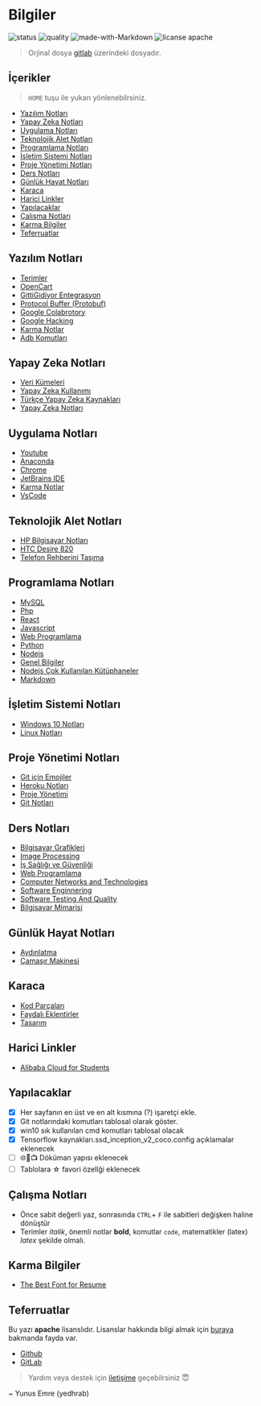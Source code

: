 # Bilgiler <!-- omit in toc -->

![status](https://img.shields.io/nodeping/status/jkiwn052-ntpp-4lbb-8d45-ihew6d9ucoei.svg)
![quality](https://img.shields.io/ansible/quality/432.svg)
![made-with-Markdown](https://img.shields.io/badge/Made%20with-Markdown-1f425f.svg)
![licanse apache](https://img.shields.io/hexpm/l/plug.svg?style=plastic)

> Orjinal dosya [gitlab](https://gitlab.com/yedehrab/bilgiler) üzerindeki dosyadır.

## İçerikler <!-- omit in toc -->

> `HOME` tuşu ile yukarı yönlenebilrsiniz.

- [Yazılım Notları](#yaz%C4%B1l%C4%B1m-notlar%C4%B1)
- [Yapay Zeka Notları](#yapay-zeka-notlar%C4%B1)
- [Uygulama Notları](#uygulama-notlar%C4%B1)
- [Teknolojik Alet Notları](#teknolojik-alet-notlar%C4%B1)
- [Programlama Notları](#programlama-notlar%C4%B1)
- [İşletim Sistemi Notları](#i%CC%87%C5%9Fletim-sistemi-notlar%C4%B1)
- [Proje Yönetimi Notları](#proje-y%C3%B6netimi-notlar%C4%B1)
- [Ders Notları](#ders-notlar%C4%B1)
- [Günlük Hayat Notları](#g%C3%BCnl%C3%BCk-hayat-notlar%C4%B1)
- [Karaca](#karaca)
- [Harici Linkler](#harici-linkler)
- [Yapılacaklar](#yap%C4%B1lacaklar)
- [Çalışma Notları](#%C3%A7al%C4%B1%C5%9Fma-notlar%C4%B1)
- [Karma Bilgiler](#karma-bilgiler)
- [Teferruatlar](#teferruatlar)

<!-- Index -->

## Yazılım Notları

- [Terimler](Yaz%C4%B1l%C4%B1m%20Notlar%C4%B1/Terimler.md)
- [OpenCart](Yaz%C4%B1l%C4%B1m%20Notlar%C4%B1/OpenCart.md)
- [GittiGidiyor Entegrasyon](Yaz%C4%B1l%C4%B1m%20Notlar%C4%B1/GittiGidiyor%20Entegrasyon.md)
- [Protocol Buffer (Protobuf)](Yaz%C4%B1l%C4%B1m%20Notlar%C4%B1/Protocol%20Buffer%20%28Protobuf%29.md)
- [Google Colabrotory](Yaz%C4%B1l%C4%B1m%20Notlar%C4%B1/Google%20Colabrotory.md)
- [Google Hacking](Yaz%C4%B1l%C4%B1m%20Notlar%C4%B1/Google%20Hacking.md)
- [Karma Notlar](Yaz%C4%B1l%C4%B1m%20Notlar%C4%B1/Karma%20Notlar.md)
- [Adb Komutları](Yaz%C4%B1l%C4%B1m%20Notlar%C4%B1/Adb%20Komutlar%C4%B1.md)

## Yapay Zeka Notları

- [Veri Kümeleri](Yapay%20Zeka%20Notlar%C4%B1/Veri%20K%C3%BCmeleri.md)
- [Yapay Zeka Kullanımı](Yapay%20Zeka%20Notlar%C4%B1/Yapay%20Zeka%20Kullan%C4%B1m%C4%B1.md)
- [Türkçe Yapay Zeka Kaynakları](Yapay%20Zeka%20Notlar%C4%B1/T%C3%BCrk%C3%A7e%20Yapay%20Zeka%20Kaynaklar%C4%B1.md)
- [Yapay Zeka Notları](Yapay%20Zeka%20Notlar%C4%B1/Yapay%20Zeka%20Notlar%C4%B1.md)

## Uygulama Notları

- [Youtube](Uygulama%20Notlar%C4%B1/Youtube.md)
- [Anaconda](Uygulama%20Notlar%C4%B1/Anaconda.md)
- [Chrome](Uygulama%20Notlar%C4%B1/Chrome.md)
- [JetBrains IDE](Uygulama%20Notlar%C4%B1/JetBrains%20IDE.md)
- [Karma Notlar](Uygulama%20Notlar%C4%B1/Karma%20Notlar.md)
- [VsCode](Uygulama%20Notlar%C4%B1/VsCode.md)

## Teknolojik Alet Notları

- [HP Bilgisayar Notları](Teknolojik%20Alet%20Notlar%C4%B1/HP%20Bilgisayar%20Notlar%C4%B1.md)
- [HTC Desire 820](Teknolojik%20Alet%20Notlar%C4%B1/HTC%20Desire%20820.md)
- [Telefon Rehberini Taşıma](Teknolojik%20Alet%20Notlar%C4%B1/Telefon%20Rehberini%20Ta%C5%9F%C4%B1ma.md)

## Programlama Notları

- [MySQL](Programlama%20Notlar%C4%B1/MySQL.md)
- [Php](Programlama%20Notlar%C4%B1/Php.md)
- [React](Programlama%20Notlar%C4%B1/React.md)
- [Javascript](Programlama%20Notlar%C4%B1/Javascript.md)
- [Web Programlama](Programlama%20Notlar%C4%B1/Web%20Programlama.md)
- [Python](Programlama%20Notlar%C4%B1/Python.md)
- [Nodejs](Programlama%20Notlar%C4%B1/Nodejs.md)
- [Genel Bilgiler](Programlama%20Notlar%C4%B1/Genel%20Bilgiler.md)
- [Nodejs Çok Kullanılan Kütüphaneler](Programlama%20Notlar%C4%B1/Nodejs%20%C3%87ok%20Kullan%C4%B1lan%20K%C3%BCt%C3%BCphaneler.md)
- [Markdown](Programlama%20Notlar%C4%B1/Markdown.md)

## İşletim Sistemi Notları

- [Windows 10 Notları](%C4%B0%C5%9Fletim%20Sistemi%20Notlar%C4%B1/Windows%2010%20Notlar%C4%B1.md)
- [Linux Notları](%C4%B0%C5%9Fletim%20Sistemi%20Notlar%C4%B1/Linux%20Notlar%C4%B1.md)

## Proje Yönetimi Notları

- [Git için Emojiler](Proje%20Y%C3%B6netimi%20Notlar%C4%B1/Git%20i%C3%A7in%20Emojiler.md)
- [Heroku Notları](Proje%20Y%C3%B6netimi%20Notlar%C4%B1/Heroku%20Notlar%C4%B1.md)
- [Proje Yönetimi](Proje%20Y%C3%B6netimi%20Notlar%C4%B1/Proje%20Y%C3%B6netimi.md)
- [Git Notları](Proje%20Y%C3%B6netimi%20Notlar%C4%B1/Git%20Notlar%C4%B1.md)

## Ders Notları

- [Bilgisayar Grafikleri](Ders%20Notlar%C4%B1/Bilgisayar%20Grafikleri.md)
- [Image Processing](Ders%20Notlar%C4%B1/Image%20Processing.md)
- [İş Sağlığı ve Güvenliği](Ders%20Notlar%C4%B1/%C4%B0%C5%9F%20Sa%C4%9Fl%C4%B1%C4%9F%C4%B1%20ve%20G%C3%BCvenli%C4%9Fi.md)
- [Web Programlama](Ders%20Notlar%C4%B1/Web%20Programlama.md)
- [Computer Networks and Technologies](Ders%20Notlar%C4%B1/Computer%20Networks%20and%20Technologies.md)
- [Software Enginnering](Ders%20Notlar%C4%B1/Software%20Enginnering.md)
- [Software Testing And Quality](Ders%20Notlar%C4%B1/Software%20Testing%20And%20Quality.md)
- [Bilgisayar Mimarisi](Ders%20Notlar%C4%B1/Bilgisayar%20Mimarisi.md)

## Günlük Hayat Notları

- [Aydınlatma](G%C3%BCnl%C3%BCk%20Hayat%20Notlar%C4%B1/Ayd%C4%B1nlatma.md)
- [Çamaşır Makinesi](G%C3%BCnl%C3%BCk%20Hayat%20Notlar%C4%B1/%C3%87ama%C5%9F%C4%B1r%20Makinesi.md)

## Karaca

- [Kod Parçaları](Karaca/Kod%20Par%C3%A7alar%C4%B1.md)
- [Faydalı Eklentirler](Karaca/Faydal%C4%B1%20Eklentirler.md)
- [Tasarım](Karaca/Tasar%C4%B1m.md)

<!-- Index -->

## Harici Linkler

- [Alibaba Cloud for Students](https://www.alibabacloud.com/campaign/education)

## Yapılacaklar

- [x] Her sayfanın en üst ve en alt kısmına (?) işaretçi ekle.
- [x] Git notlarındaki komutları tablosal olarak göster.
- [x] win10 sık kullanılan cmd komutları tablosal olacak
- [x] Tensorflow kaynakları.ssd_inception_v2_coco.config açıklamalar eklenecek
- [ ] 🌐📃📺 Döküman yapısı eklenecek
- [ ] Tablolara ☆ favori özellği eklenecek

## Çalışma Notları

- Önce sabit değerli yaz, sonrasında `CTRL`+ `F` ile sabitleri değişken haline dönüştür
- Terimler *italik*, önemli notlar **bold**, komutlar `code`, matematikler (latex) $latex$ şekilde olmalı.

## Karma Bilgiler

- [The Best Font for Resume](https://www.businessnewsdaily.com/5331-best-resume-fonts.html)

## Teferruatlar

Bu yazı **apache** lisanslıdır. Lisanslar hakkında bilgi almak için [buraya](https://www.yusufaytas.com/acik-kaynak-lisanslari/) bakmanda fayda var.

- [Github](https://github.com/yedehrab)
- [GitLab](https://gitlab.com/yedehrab)

> Yardım veya destek için [iletişime](mailto::yyunussemree@gmail.com) geçebilrsiniz 😇

~ Yunus Emre (yedhrab)
